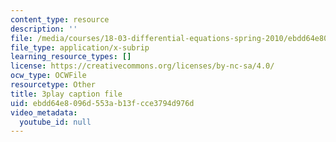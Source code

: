 ```yaml
---
content_type: resource
description: ''
file: /media/courses/18-03-differential-equations-spring-2010/ebdd64e8096d553ab13fcce3794d976d_eyNm7XGJr4s.vtt
file_type: application/x-subrip
learning_resource_types: []
license: https://creativecommons.org/licenses/by-nc-sa/4.0/
ocw_type: OCWFile
resourcetype: Other
title: 3play caption file
uid: ebdd64e8-096d-553a-b13f-cce3794d976d
video_metadata:
  youtube_id: null
---
```

